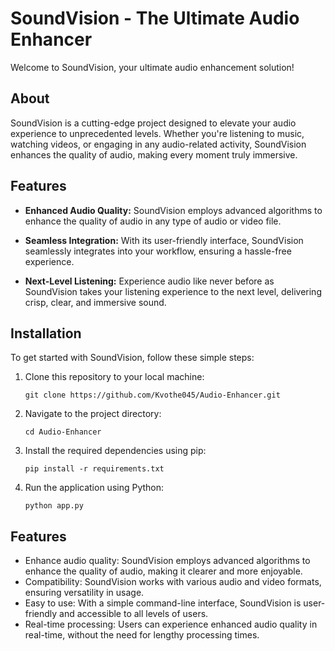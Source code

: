 # SoundVision - The Ultimate Audio Enhancer

Welcome to SoundVision, your ultimate audio enhancement solution! 

## About

SoundVision is a cutting-edge project designed to elevate your audio experience to unprecedented levels. Whether you're listening to music, watching videos, or engaging in any audio-related activity, SoundVision enhances the quality of audio, making every moment truly immersive.

## Features

- **Enhanced Audio Quality:** SoundVision employs advanced algorithms to enhance the quality of audio in any type of audio or video file.
  
- **Seamless Integration:** With its user-friendly interface, SoundVision seamlessly integrates into your workflow, ensuring a hassle-free experience.

- **Next-Level Listening:** Experience audio like never before as SoundVision takes your listening experience to the next level, delivering crisp, clear, and immersive sound.

## Installation

To get started with SoundVision, follow these simple steps:
1. Clone this repository to your local machine:

   ```
   git clone https://github.com/Kvothe045/Audio-Enhancer.git
   ```

2. Navigate to the project directory:

   ```
   cd Audio-Enhancer
   ```

3. Install the required dependencies using pip:

   ```
   pip install -r requirements.txt
   ```

4. Run the application using Python:

   ```
   python app.py
   ```

## Features

- Enhance audio quality: SoundVision employs advanced algorithms to enhance the quality of audio, making it clearer and more enjoyable.
- Compatibility: SoundVision works with various audio and video formats, ensuring versatility in usage.
- Easy to use: With a simple command-line interface, SoundVision is user-friendly and accessible to all levels of users.
- Real-time processing: Users can experience enhanced audio quality in real-time, without the need for lengthy processing times.


